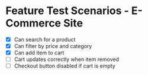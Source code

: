 # Feature Test Scenarios - E-Commerce Site

- [x] Can search for a product
- [x] Can filter by price and category
- [x] Can add item to cart
- [ ] Cart updates correctly when item removed
- [ ] Checkout button disabled if cart is empty

